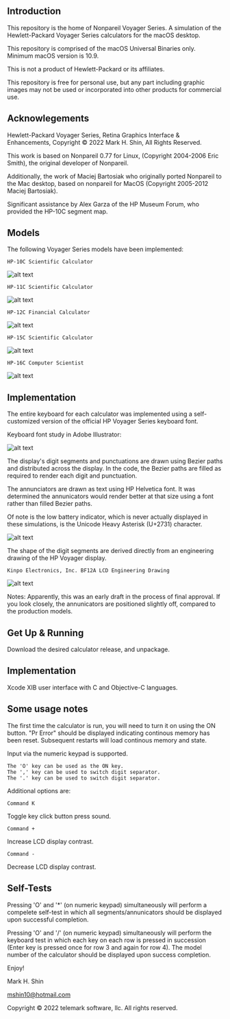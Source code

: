 ## Introduction

This repository is the home of Nonpareil Voyager Series.  A simulation of the Hewlett-Packard Voyager Series calculators for the macOS desktop.

This repository is comprised of the macOS Universal Binaries only.  Minimum macOS version is 10.9.

This is not a product of Hewlett-Packard or its affiliates.

This repository is free for personal use, but any part including graphic images may not be used or incorporated into other products for commercial use. 

## Acknowlegements

Hewlett-Packard Voyager Series, Retina Graphics Interface & Enhancements, Copyright © 2022 Mark H. Shin, All Rights Reserved.

This work is based on Nonpareil 0.77 for Linux, (Copyright 2004-2006 Eric Smith), the original developer of Nonpareil.

Additionally, the work of Maciej Bartosiak who originally ported Nonpareil to the Mac desktop, based on nonpareil for MacOS (Copyright 2005-2012 Maciej Bartosiak).

Significant assistance by Alex Garza of the HP Museum Forum, who provided the HP-10C segment map.

## Models

The following Voyager Series models have been implemented:
```
HP-10C Scientific Calculator
```
![alt text](./assets/10c-screen.png)
```
HP-11C Scientific Calculator
```
![alt text](./assets/11c-screen.png)
```
HP-12C Financial Calculator
```
![alt text](./assets/12c-screen.png)
```
HP-15C Scientific Calculator
```
![alt text](./assets/15c-screen.png)
```
HP-16C Computer Scientist
```
![alt text](./assets/16c-screen.png)


## Implementation

The entire keyboard for each calculator was implemented using a self-customized version of the official HP Voyager Series keyboard font.

Keyboard font study in Adobe Illustrator:

![alt text](./assets/keys-study-ai.png)

The display's digit segments and punctuations are drawn using Bezier paths and distributed across the display.  In the code, the Bezier paths are filled as required to render each digit and punctuation.

The annunciators are drawn as text using HP Helvetica font.  It was determined the annunicators would render better at that size using a font rather than filled Bezier paths.

Of note is the low battery indicator, which is never actually displayed in these simulations, is the Unicode Heavy Asterisk (U+2731) character.

![alt text](./assets/display-lcd.png)

The shape of the digit segments are derived directly from an engineering drawing of the HP Voyager display.
```
Kinpo Electronics, Inc. BF12A LCD Engineering Drawing
```
![alt text](./assets/kinpo-display.png)

Notes:  Apparently, this was an early draft in the process of final approval.  If you look closely, the annunicators are positioned slightly off, compared to the production models.

## Get Up & Running

Download the desired calculator release, and unpackage.

## Implementation

Xcode XIB user interface with C and Objective-C languages.

## Some usage notes

The first time the calculator is run, you will need to turn it on using the ON button.  "Pr Error" should be displayed indicating continous memory has been reset.  Subsequent restarts will load continous memory and state.

Input via the numeric keypad is supported.
```
The 'O' key can be used as the ON key.
The ',' key can be used to switch digit separator.
The '.' key can be used to switch digit separator.
```
Additional options are:
```
Command K
```
Toggle key click button press sound.
```
Command +
```
Increase LCD display contrast.
```
Command -
```
Decrease LCD display contrast.

## Self-Tests

Pressing 'O' and '*' (on numeric keypad) simultaneously will perform a compelete self-test in which all segments/annunicators should be displayed upon successful completion.

Pressing 'O' and '/' (on numeric keypad) simultaneously will perform the keyboard test in which each key on each row is pressed in succession (Enter key is pressed once for row 3 and again for row 4).  The model number of the calculator should be displayed upon success completion.

Enjoy!

Mark H. Shin

mshin10@hotmail.com

Copyright © 2022 telemark software, llc.  All rights reserved.